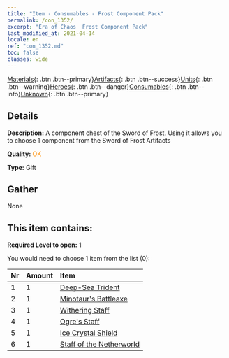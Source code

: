 ```yaml
---
title: "Item - Consumables - Frost Component Pack"
permalink: /con_1352/
excerpt: "Era of Chaos  Frost Component Pack"
last_modified_at: 2021-04-14
locale: en
ref: "con_1352.md"
toc: false
classes: wide
---
```

 [Materials](/Items/){: .btn .btn--primary}[Artifacts](/Items/Artifacts/){: .btn .btn--success}[Units](/Items/Units/){: .btn .btn--warning}[Heroes](/Items/Heroes/){: .btn .btn--danger}[Consumables](/Items/Consumables/){: .btn .btn--info}[Unknown](/Items/Unknown/){: .btn .btn--primary}

## Details
 **Description:** A component chest of the Sword of Frost. Using it allows you to choose 1 component from the Sword of Frost Artifacts

 **Quality:** <span style="color: #FF8C00">OK</span>

 **Type:** Gift

## Gather

  None

## This item contains:

 **Required Level to open:** 1

 You would need to choose 1 item from the list (0):

  | Nr | Amount |     Item    |
  |:---|:-------|:------------|
  | 1 | 1 | [Deep-Sea Trident](/Items/art_160/) | 
  | 2 | 1 | [Minotaur's Battleaxe](/Items/art_161/) | 
  | 3 | 1 | [Withering Staff](/Items/art_162/) | 
  | 4 | 1 | [Ogre's Staff](/Items/art_163/) | 
  | 5 | 1 | [Ice Crystal Shield](/Items/art_164/) | 
  | 6 | 1 | [Staff of the Netherworld](/Items/art_165/) | 
